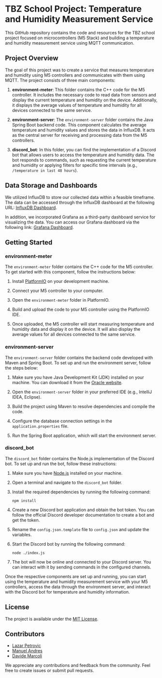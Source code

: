 # TBZ School Project: Temperature and Humidity Measurement Service

This GitHub repository contains the code and resources for the TBZ school project focused on microcontrollers (M5 Stack) and building a temperature and humidity measurement service using MQTT communication.

## Project Overview
The goal of this project was to create a service that measures temperature and humidity using M5 controllers and communicates with them using MQTT. The project consists of three main components:

1. **environment-meter**: This folder contains the C++ code for the M5 controller. It includes the necessary code to read data from sensors and display the current temperature and humidity on the device. Additionally, it  displays the average values of temperature and humidity for all devices connected to the same service.

2. **environment-server**: The `environment-server` folder contains the Java Spring Boot backend code. This component calculates the average temperature and humidity values and stores the data in InfluxDB. It acts as the central server for receiving and processing data from the M5 controllers.

3. **discord_bot**: In this folder, you can find the implementation of a Discord bot that allows users to access the temperature and humidity data. The bot responds to commands, such as requesting the current temperature and humidity or applying filters for specific time intervals (e.g., `/temperature in last 48 hours`).

## Data Storage and Dashboards
We utilized InfluxDB to store our collected data within a feasible timeframe. The data can be accessed through the InfluxDB dashboard at the following URL: [InfluxDB Dashboard](http://5.182.206.197:8086/orgs/e8cc2f215d487289/dashboards/0b7bb0f35b099000?lower=now%28%29+-+1h).

In addition, we incorporated Grafana as a third-party dashboard service for visualizing the data. You can access our Grafana dashboard via the following link: [Grafana Dashboard](https://server.davidemarcoli.dev/d/a5c0b3cc-81cd-4d5d-98f6-d3f6f4c2dff7/env-iii?orgId=1).

## Getting Started
### environment-meter

The `environment-meter` folder contains the C++ code for the M5 controller. To get started with this component, follow the instructions below:

1. Install [PlatformIO](https://platformio.org/platformio-ide) on your development machine.

2. Connect your M5 controller to your computer.

3. Open the `environment-meter` folder in PlatformIO.

4. Build and upload the code to your M5 controller using the PlatformIO IDE.

5. Once uploaded, the M5 controller will start measuring temperature and humidity data and display it on the device. It will also display the average values for all devices connected to the same service.

### environment-server

The `environment-server` folder contains the backend code developed with Maven and Spring Boot. To set up and run the environment server, follow the steps below:

1. Make sure you have Java Development Kit (JDK) installed on your machine. You can download it from the [Oracle website](https://www.oracle.com/java/technologies/javase-jdk11-downloads.html).

2. Open the `environment-server` folder in your preferred IDE (e.g., IntelliJ IDEA, Eclipse).

3. Build the project using Maven to resolve dependencies and compile the code.

4. Configure the database connection settings in the `application.properties` file.

5. Run the Spring Boot application, which will start the environment server.

### discord_bot

The `discord_bot` folder contains the Node.js implementation of the Discord bot. To set up and run the bot, follow these instructions:

1. Make sure you have [Node.js](https://nodejs.org) installed on your machine.

2. Open a terminal and navigate to the `discord_bot` folder.

3. Install the required dependencies by running the following command:
   ```
   npm install
   ```

4. Create a new Discord bot application and obtain the bot token. You can follow the official Discord developer documentation to create a bot and get the token.

5. Rename the `config.json.template` file to `config.json` and update the variables.

6. Start the Discord bot by running the following command:
   ```
   node ./index.js
   ```

7. The bot will now be online and connected to your Discord server. You can interact with it by sending commands in the configured channels.

Once the respective components are set up and running, you can start using the temperature and humidity measurement service with your M5 controllers, access the data through the environment server, and interact with the Discord bot for temperature and humidity information.

## License
The project is available under the [MIT License](LICENSE).

## Contributors
- [Lazar Petrovic](https://github.com/lazarpe)
- [Manuel Andres](https://github.com/EnderDark1010)
- [Davide Marcoli](https://github.com/davidemarcoli)

We appreciate any contributions and feedback from the community. Feel free to create issues or submit pull requests.
